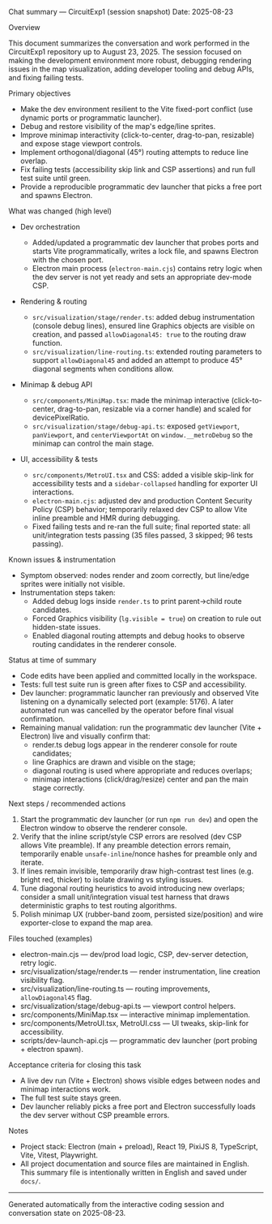 Chat summary — CircuitExp1 (session snapshot) Date: 2025-08-23

Overview

This document summarizes the conversation and work performed in the CircuitExp1 repository up to August 23, 2025. The
session focused on making the development environment more robust, debugging rendering issues in the map visualization,
adding developer tooling and debug APIs, and fixing failing tests.

Primary objectives

- Make the dev environment resilient to the Vite fixed-port conflict (use dynamic ports or programmatic launcher).
- Debug and restore visibility of the map's edge/line sprites.
- Improve minimap interactivity (click-to-center, drag-to-pan, resizable) and expose stage viewport controls.
- Implement orthogonal/diagonal (45°) routing attempts to reduce line overlap.
- Fix failing tests (accessibility skip link and CSP assertions) and run full test suite until green.
- Provide a reproducible programmatic dev launcher that picks a free port and spawns Electron.

What was changed (high level)

- Dev orchestration
  - Added/updated a programmatic dev launcher that probes ports and starts Vite programmatically, writes a lock file,
    and spawns Electron with the chosen port.
  - Electron main process (`electron-main.cjs`) contains retry logic when the dev server is not yet ready and sets an
    appropriate dev-mode CSP.

- Rendering & routing
  - `src/visualization/stage/render.ts`: added debug instrumentation (console debug lines), ensured line Graphics
    objects are visible on creation, and passed `allowDiagonal45: true` to the routing draw function.
  - `src/visualization/line-routing.ts`: extended routing parameters to support `allowDiagonal45` and added an attempt
    to produce 45° diagonal segments when conditions allow.

- Minimap & debug API
  - `src/components/MiniMap.tsx`: made the minimap interactive (click-to-center, drag-to-pan, resizable via a corner
    handle) and scaled for devicePixelRatio.
  - `src/visualization/stage/debug-api.ts`: exposed `getViewport`, `panViewport`, and `centerViewportAt` on
    `window.__metroDebug` so the minimap can control the main stage.

- UI, accessibility & tests
  - `src/components/MetroUI.tsx` and CSS: added a visible skip-link for accessibility tests and a `sidebar-collapsed`
    handling for exporter UI interactions.
  - `electron-main.cjs`: adjusted dev and production Content Security Policy (CSP) behavior; temporarily relaxed dev CSP
    to allow Vite inline preamble and HMR during debugging.
  - Fixed failing tests and re-ran the full suite; final reported state: all unit/integration tests passing (35 files
    passed, 3 skipped; 96 tests passing).

Known issues & instrumentation

- Symptom observed: nodes render and zoom correctly, but line/edge sprites were initially not visible.
- Instrumentation steps taken:
  - Added debug logs inside `render.ts` to print parent->child route candidates.
  - Forced Graphics visibility (`lg.visible = true`) on creation to rule out hidden-state issues.
  - Enabled diagonal routing attempts and debug hooks to observe routing candidates in the renderer console.

Status at time of summary

- Code edits have been applied and committed locally in the workspace.
- Tests: full test suite run is green after fixes to CSP and accessibility.
- Dev launcher: programmatic launcher ran previously and observed Vite listening on a dynamically selected port
  (example: 5176). A later automated run was cancelled by the operator before final visual confirmation.
- Remaining manual validation: run the programmatic dev launcher (Vite + Electron) live and visually confirm that:
  - render.ts debug logs appear in the renderer console for route candidates;
  - line Graphics are drawn and visible on the stage;
  - diagonal routing is used where appropriate and reduces overlaps;
  - minimap interactions (click/drag/resize) center and pan the main stage correctly.

Next steps / recommended actions

1. Start the programmatic dev launcher (or run `npm run dev`) and open the Electron window to observe the renderer
   console.
2. Verify that the inline script/style CSP errors are resolved (dev CSP allows Vite preamble). If any preamble detection
   errors remain, temporarily enable `unsafe-inline`/nonce hashes for preamble only and iterate.
3. If lines remain invisible, temporarily draw high-contrast test lines (e.g. bright red, thicker) to isolate drawing vs
   styling issues.
4. Tune diagonal routing heuristics to avoid introducing new overlaps; consider a small unit/integration visual test
   harness that draws deterministic graphs to test routing algorithms.
5. Polish minimap UX (rubber-band zoom, persisted size/position) and wire exporter-close to expand the map area.

Files touched (examples)

- electron-main.cjs — dev/prod load logic, CSP, dev-server detection, retry logic.
- src/visualization/stage/render.ts — render instrumentation, line creation visibility flag.
- src/visualization/line-routing.ts — routing improvements, `allowDiagonal45` flag.
- src/visualization/stage/debug-api.ts — viewport control helpers.
- src/components/MiniMap.tsx — interactive minimap implementation.
- src/components/MetroUI.tsx, MetroUI.css — UI tweaks, skip-link for accessibility.
- scripts/dev-launch-api.cjs — programmatic dev launcher (port probing + electron spawn).

Acceptance criteria for closing this task

- A live dev run (Vite + Electron) shows visible edges between nodes and minimap interactions work.
- The full test suite stays green.
- Dev launcher reliably picks a free port and Electron successfully loads the dev server without CSP preamble errors.

Notes

- Project stack: Electron (main + preload), React 19, PixiJS 8, TypeScript, Vite, Vitest, Playwright.
- All project documentation and source files are maintained in English. This summary file is intentionally written in
  English and saved under `docs/`.

---

Generated automatically from the interactive coding session and conversation state on 2025-08-23.
